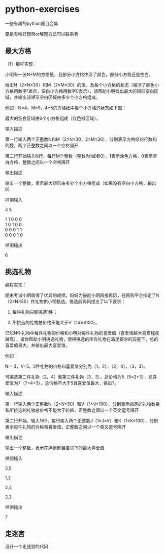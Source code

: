 # python-exercises

 一些有趣的python题目合集

 要是有啥好题目or解题方法可以联系我

## 最大方格
（1）编程实现：

小明有一张N*M的方格纸，且部分小方格中涂了颜色，部分小方格还是空白。

给出N（2≤N≤30）和M（2≤M≤30）的值，及每个小方格的状态（被涂了颜色小方格用数字1表示，空白小方格用数字0表示），请帮助小明找出最大的矩形空白区域，并输出该矩形空白区域由多少个小方格组成。

例如：N=4，M=5，4*5的方格纸中每个小方格的状态如下图：

最大的空白区域由6个小方格组成（红色框区域）。

输入描述

第一行输入两个正整数N和M（2≤N≤30，2≤M≤30），分别表示方格纸的行数和列数，两个正整数之间以一个空格隔开

第二行开始输入N行，每行M个整数（整数为1或者0），1表示涂色方格，0表示空白方格，整数之间以一个空格隔开

输出描述

输出一个整数，表示最大矩形由多少个小方格组成（如果没有空白小方格，输出0）

样例输入

4 5

1 1 0 0 0<br>
1 0 1 0 0<br>
0 0 0 1 1<br>
0 0 0 1 0<br>

样例输出

6

## 挑选礼物

编程实现：

期末考试小明取得了优异的成绩，妈妈为鼓励小明再接再厉，在网购平台指定了N（2≤N≤50）件礼物供小明挑选。挑选前妈妈提出了以下要求：

1. 每种礼物只能挑选1件；

2. 所挑选的礼物总价格不能大于V（1≤V≤100）。

已知N件礼物中每件礼物的价格和小明对每件礼物的喜爱值（喜爱值越大喜爱程度越高），请你帮助小明挑选礼物，使得挑选的所有礼物在满足要求的前提下，总的喜爱值最大，并输出最大喜爱值。

例如：

N = 3，V=5，3件礼物的价格和喜爱值分别为（1，2），（2，4），（3，3）。

可挑选第二件礼物（2，4）和第三件礼物（3，3），总价格为5（5=2+3），总喜爱值为7（7=4+3），总价格不大于5且喜爱值最大，输出7。

输入描述

第一行输入两个正整数N（2≤N≤50）和V（1≤V≤100），分别表示指定的礼物数量和所挑选的礼物总价格不能大于的值，正整数之间以一个英文逗号隔开

第二行开始，输入N行，每行输入两个正整数J（1≤J≤V）和K（1≤K≤100），分别表示每件礼物的价格和喜爱值，正整数之间以一个英文逗号隔开

输出描述

输出一个整数，表示在满足题目要求下的最大喜爱值

样例输入

3,5

1,2

2,4

3,3

样例输出

7

## 走迷宫

设计一个走迷宫的代码
